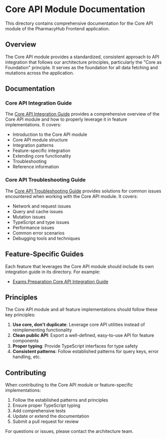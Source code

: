 # Core API Module Documentation

This directory contains comprehensive documentation for the Core API module of the PharmacyHub Frontend application.

## Overview

The Core API module provides a standardized, consistent approach to API integration that follows our architecture principles, particularly the "Core as Foundation" principle. It serves as the foundation for all data fetching and mutations across the application.

## Documentation

### Core API Integration Guide

The [Core API Integration Guide](core-api-integration-guide.md) provides a comprehensive overview of the Core API module and how to properly leverage it in feature implementations. It covers:

- Introduction to the Core API module
- Core API module structure
- Integration patterns
- Feature-specific integration
- Extending core functionality
- Troubleshooting
- Reference information

### Core API Troubleshooting Guide

The [Core API Troubleshooting Guide](core-api-troubleshooting.md) provides solutions for common issues encountered when working with the Core API module. It covers:

- Network and request issues
- Query and cache issues
- Mutation issues
- TypeScript and type issues
- Performance issues
- Common error scenarios
- Debugging tools and techniques

## Feature-Specific Guides

Each feature that leverages the Core API module should include its own integration guide in its directory. For example:

- [Exams Preparation Core API Integration Guide](../../../src/features/exams-preparation/api/CORE-INTEGRATION.md)

## Principles

The Core API module and all feature implementations should follow these key principles:

1. **Use core, don't duplicate**: Leverage core API utilities instead of reimplementing functionality
2. **Clean public API**: Export a well-defined, easy-to-use API for feature components
3. **Proper typing**: Provide TypeScript interfaces for type safety
4. **Consistent patterns**: Follow established patterns for query keys, error handling, etc.

## Contributing

When contributing to the Core API module or feature-specific implementations:

1. Follow the established patterns and principles
2. Ensure proper TypeScript typing
3. Add comprehensive tests
4. Update or extend the documentation
5. Submit a pull request for review

For questions or issues, please contact the architecture team.
